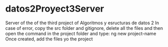 # datos2Proyect3Server
Server of the of the third project of Algoritmos y esructuras de datos 2 
In case of error, copy the src folder and gitignore, delete all the files
and then open the command in the project folder and type:
ng new project-name
Once created, add the files yo the project

